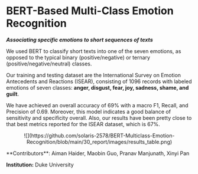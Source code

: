# BERT-Based Multi-Class Emotion Recognition

***Associating specific emotions to short sequences of texts***

We used BERT to classify short texts into one of the seven emotions,  as opposed to the typical binary (positive/negative) or ternary (positive/negative/neutral) classes.



Our training and testing dataset are the International Survey on Emotion Antecedents and Reactions (ISEAR), consisting of 1096 records with labeled emotions of seven classes: **anger, disgust, fear, joy, sadness, shame, and guilt**.



We have achieved an overall accuracy of 69% with a macro F1, Recall, and Precision of 0.69. Moreover, this model indicates a good balance of sensitivity and specificity overall. Also, our results have been pretty close to that best metrics reported for the ISEAR dataset, which is 67%.

<p align="center">
    ![](https://github.com/solaris-2578/BERT-Multiclass-Emotion-Recognition/blob/main/30_report/images/results_table.png)
</p>
**Contributors**: Aiman Haider, Maobin Guo, Pranav Manjunath, Xinyi Pan

**Institution:** Duke University 

